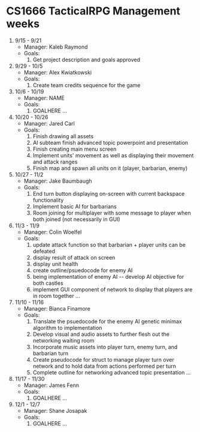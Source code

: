 # CS1666 TacticalRPG Management weeks

1. 9/15 - 9/21
	* Manager: Kaleb Raymond
	* Goals:
		1. Get project description and goals approved
2. 9/29 - 10/5
	* Manager: Alex Kwiatkowski
	* Goals:
		1. Create team credits sequence for the game
3. 10/6 - 10/19
	* Manager: NAME
	* Goals:
		1. GOALHERE
		...
4. 10/20 - 10/26
	* Manager: Jared Carl
	* Goals:
		1. Finish drawing all assets
		2. AI subteam finish advanced topic powerpoint and presentation
		3. Finish creating main menu screen
		4. Implement units' movement as well as displaying their movement and attack ranges
		5. Finish map and spawn all units on it (player, barbarian, enemy)
5. 10/27 - 11/2
	* Manager: Jake Baumbaugh
	* Goals:
		1. End turn button displaying on-screen with current backspace functionality
		2. Implement basic AI for barbarians
		3. Room joining for multiplayer with some message to player when both joined (not necessarily in GUI)
6. 11/3 - 11/9
	* Manager: Colin Woelfel
	* Goals:
		1. update attack function so that barbarian + player units can be defeated
		2. display result of attack on screen
		3. display unit health
		4. create outline/psuedocode for enemy AI
		5. being implementation of enemy AI -- develop AI objective for both castles
		6. implement GUI component of network to display that players are in room together
		...
7. 11/10 - 11/16
	* Manager: Bianca Finamore
	* Goals:
		1. Translate the psuedocode for the enemy AI genetic minimax algorithm to implementation
		2. Develop visual and audio assets to further flesh out the networking waiting room 
		3. Incorporate music assets into player turn, enemy turn, and barbarian turn
		4. Create pseudocode for struct to manage player turn over network and to hold data from actions performed per turn 
		5. Complete outline for networking advanced topic presentation
		...
8. 11/17 - 11/30
	* Manager: James Fenn
	* Goals:
		1. GOALHERE
		...
9. 12/1 - 12/7
	* Manager: Shane Josapak
	* Goals:
		1. GOALHERE
		...

